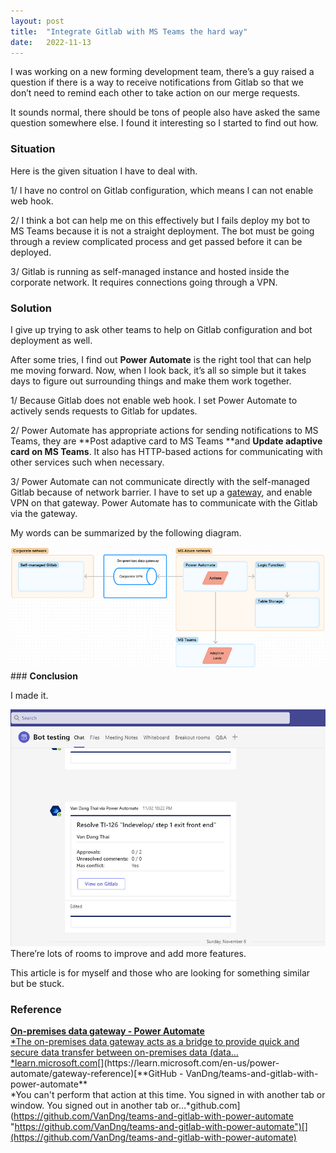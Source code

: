 ```yaml
---
layout:	post
title:	"Integrate Gitlab with MS Teams the hard way"
date:	2022-11-13
---
```


  I was working on a new forming development team, there’s a guy raised a question if there is a way to receive notifications from Gitlab so that we don’t need to remind each other to take action on our merge requests.

It sounds normal, there should be tons of people also have asked the same question somewhere else. I found it interesting so I started to find out how.

### Situation

Here is the given situation I have to deal with.

1/ I have no control on Gitlab configuration, which means I can not enable web hook.

2/ I think a bot can help me on this effectively but I fails deploy my bot to MS Teams because it is not a straight deployment. The bot must be going through a review complicated process and get passed before it can be deployed.

3/ Gitlab is running as self-managed instance and hosted inside the corporate network. It requires connections going through a VPN.

### Solution

I give up trying to ask other teams to help on Gitlab configuration and bot deployment as well.

After some tries, I find out **Power Automate** is the right tool that can help me moving forward. Now, when I look back, it’s all so simple but it takes days to figure out surrounding things and make them work together.

1/ Because Gitlab does not enable web hook. I set Power Automate to actively sends requests to Gitlab for updates.

2/ Power Automate has appropriate actions for sending notifications to MS Teams, they are **Post adaptive card to MS Teams **and **Update adaptive card on MS Teams**. It also has HTTP-based actions for communicating with other services such when necessary.

3/ Power Automate can not communicate directly with the self-managed Gitlab because of network barrier. I have to set up a [gateway](https://learn.microsoft.com/en-us/power-automate/gateway-reference), and enable VPN on that gateway. Power Automate has to communicate with the Gitlab via the gateway.

My words can be summarized by the following diagram.

![](/img/1fMFFJlsbxkuVobOn15i8Ag_2.png)### **Conclusion**

I made it.

![](/img/1FkrH69esZyU-Q68D9zu9dw_2.png)There’re lots of rooms to improve and add more features.

This article is for myself and those who are looking for something similar but be stuck.

### Reference

[**On-premises data gateway - Power Automate**  
*The on-premises data gateway acts as a bridge to provide quick and secure data transfer between on-premises data (data…*learn.microsoft.com](https://learn.microsoft.com/en-us/power-automate/gateway-reference "https://learn.microsoft.com/en-us/power-automate/gateway-reference")[](https://learn.microsoft.com/en-us/power-automate/gateway-reference)[**GitHub - VanDng/teams-and-gitlab-with-power-automate**  
*You can't perform that action at this time. You signed in with another tab or window. You signed out in another tab or…*github.com](https://github.com/VanDng/teams-and-gitlab-with-power-automate "https://github.com/VanDng/teams-and-gitlab-with-power-automate")[](https://github.com/VanDng/teams-and-gitlab-with-power-automate)  